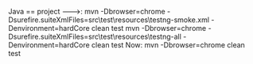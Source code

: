 

Java
==       project  --->:
mvn -Dbrowser=chrome -Dsurefire.suiteXmlFiles=src\test\resources\testng-smoke.xml -Denvironment=hardCore clean test
mvn -Dbrowser=chrome -Dsurefire.suiteXmlFiles=src\test\resources\testng-all -Denvironment=hardCore clean test
Now: mvn -Dbrowser=chrome  clean test
